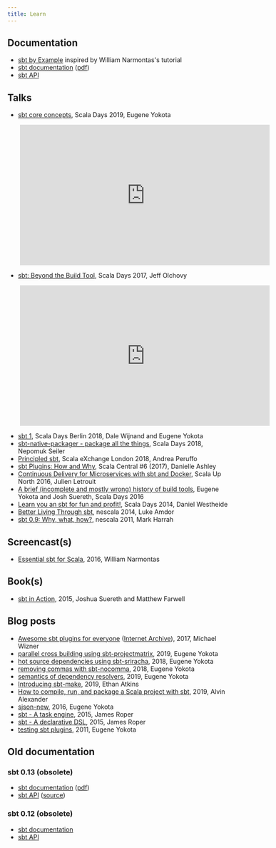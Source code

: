 ```yaml
---
title: Learn
---
```


Documentation
-------------

- [sbt by Example](https://www.scala-sbt.org/1.x/docs/sbt-by-example.html) inspired by William Narmontas's tutorial
- [sbt documentation](1.x/docs/index.html) ([pdf](1.x/docs/sbt-reference.pdf))
- [sbt API]($sbtVersionForScalaDoc$/api/sbt/index.html)

Talks
-----

- [sbt core concepts](https://www.youtube.com/watch?v=-shamsTC7rQ), Scala Days 2019, Eugene Yokota

<iframe width="560" height="315" src="https://www.youtube.com/embed/-shamsTC7rQ" frameborder="0" allow="accelerometer; autoplay; encrypted-media; gyroscope; picture-in-picture" allowfullscreen style="margin-left: 2em"></iframe>

- [sbt: Beyond the Build Tool](https://www.youtube.com/watch?v=zWh4kFX63Gc), Scala Days 2017, Jeff Olchovy

<iframe width="560" height="315" src="https://www.youtube.com/embed/zWh4kFX63Gc" frameborder="0" allow="accelerometer; autoplay; encrypted-media; gyroscope; picture-in-picture" allowfullscreen style="margin-left: 2em"></iframe>


- [sbt 1](https://www.youtube.com/watch?v=rjW-H8hY7BM), Scala Days Berlin 2018, Dale Wijnand and Eugene Yokota
- [sbt-native-packager - package all the things](https://www.youtube.com/watch?v=ID-EqTOgwKY), Scala Days 2018, Nepomuk Seiler
- [Principled sbt](https://skillsmatter.com/skillscasts/12647-principled-sbt), Scala eXchange London 2018, Andrea Peruffo
- [sbt Plugins: How and Why](https://www.youtube.com/watch?v=adKT7doSEAA), Scala Central #6 (2017), Danielle Ashley
- [Continuous Delivery for Microservices with sbt and Docker](https://www.youtube.com/watch?v=OzTTmbPXNKw), Scala Up North 2016, Julien Letrouit
- [A brief (incomplete and mostly wrong) history of build tools](https://youtu.be/slkV-9uClUU?t=94), Eugene Yokota and Josh Suereth, Scala Days 2016
- [Learn you an sbt for fun and profit!](https://www.youtube.com/watch?v=X6CnYQDL9Eg), Scala Days 2014, Daniel Westheide
- [Better Living Through sbt](https://www.youtube.com/watch?v=y-_h_m4GjVo), nescala 2014, Luke Amdor
- [sbt 0.9: Why, what, how?](https://vimeo.com/20263617), nescala 2011, Mark Harrah

Screencast(s)
-------------

- [Essential sbt for Scala](https://www.youtube.com/watch?v=JI0i7f2byPY&t=251s), 2016, William Narmontas

Book(s)
-------

- [sbt in Action](https://www.manning.com/books/sbt-in-action), 2015, Joshua Suereth and Matthew Farwell

Blog posts
----------

- [Awesome sbt plugins for everyone](https://tech.ovoenergy.com/awesome-sbt-plugins-for-everyone/) ([Internet Archive](https://web.archive.org/web/20230604200723/https://tech.ovoenergy.com/awesome-sbt-plugins-for-everyone/)), 2017, Michael Wizner
- [parallel cross building using sbt-projectmatrix](https://eed3si9n.com/parallel-cross-building-using-sbt-projectmatrix), 2019, Eugene Yokota
- [hot source dependencies using sbt-sriracha](https://eed3si9n.com/hot-source-dependencies-using-sbt-sriracha), 2018, Eugene Yokota
- [removing commas with sbt-nocomma](https://eed3si9n.com/removing-commas-with-sbt-nocomma), 2018, Eugene Yokota
- [semantics of dependency resolvers](https://eed3si9n.com/dependency-resolver-semantics), 2019, Eugene Yokota
- [Introducing sbt-make](https://www.ethanatkins.com/2019/09/11/introducing-sbt-make.html), 2019, Ethan Atkins
- [How to compile, run, and package a Scala project with sbt](https://alvinalexander.com/scala/sbt-how-to-compile-run-package-scala-project), 2019, Alvin Alexander
- [sjson-new](https://eed3si9n.com/sjson-new), 2016, Eugene Yokota
- [sbt - A task engine](https://jazzy.id.au/2015/03/03/sbt-task-engine.html), 2015, James Roper
- [sbt - A declarative DSL](https://jazzy.id.au/2015/03/04/sbt-declarative-dsl.html), 2015, James Roper
- [testing sbt plugins](https://eed3si9n.com/testing-sbt-plugins), 2011, Eugene Yokota

Old documentation
-----------------

### sbt 0.13 (obsolete)

- [sbt documentation](0.13/docs/index.html) ([pdf](0.13/docs/sbt-reference.pdf))
- [sbt API](0.13.15/api/index.html) ([source](0.13.15/sxr/index.html))

### sbt 0.12 (obsolete)

- [sbt documentation](0.12.4/docs/index.html)
- [sbt API](0.12.4/api/index.html)
